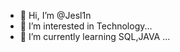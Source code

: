 - 👋 Hi, I’m @Jesl1n
- 👀 I’m interested in Technology...
- 🌱 I’m currently learning SQL,JAVA ...


<!---
Jesl1n/Jesl1n is a ✨ special ✨ repository because its `README.md` (this file) appears on your GitHub profile.
You can click the Preview link to take a look at your changes.
--->
